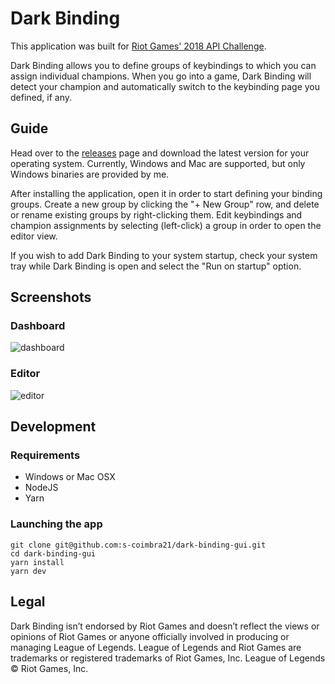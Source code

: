 # Dark Binding

This application was built for [Riot Games' 2018 API Challenge](https://www.riotgames.com/en/DevRel/the-riot-games-api-challenge-2018).

Dark Binding allows you to define groups of keybindings to which you can assign individual champions. When you go into a game, Dark Binding will detect your champion and automatically switch to the keybinding page you defined, if any.

## Guide

Head over to the [releases](https://github.com/s-coimbra21/dark-binding-gui/releases) page and download the latest version for your operating system. Currently, Windows and Mac are supported, but only Windows binaries are provided by me.

After installing the application, open it in order to start defining your binding groups. Create a new group by clicking the "+ New Group" row, and delete or rename existing groups by right-clicking them. Edit keybindings and champion assignments by selecting (left-click) a group in order to open the editor view.

If you wish to add Dark Binding to your system startup, check your system tray while Dark Binding is open and select the "Run on startup" option.

## Screenshots

### Dashboard

![dashboard](https://i.imgur.com/ZusCXG1.png)

### Editor

![editor](https://i.imgur.com/njmJdSz.png)

## Development

### Requirements

- Windows or Mac OSX
- NodeJS
- Yarn

### Launching the app

```
git clone git@github.com:s-coimbra21/dark-binding-gui.git
cd dark-binding-gui
yarn install
yarn dev
```

## Legal

Dark Binding isn’t endorsed by Riot Games and doesn’t reflect the views or opinions of Riot Games
or anyone officially involved in producing or managing League of Legends. League of Legends and Riot Games are
trademarks or registered trademarks of Riot Games, Inc. League of Legends © Riot Games, Inc.
